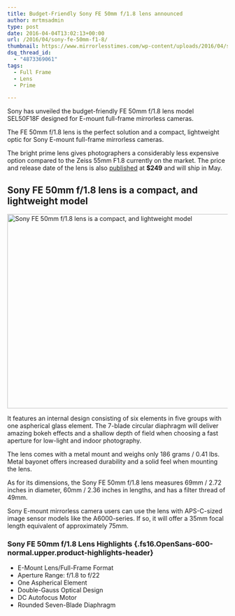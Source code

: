 ```yaml
---
title: Budget-Friendly Sony FE 50mm f/1.8 lens announced
author: mrtmsadmin
type: post
date: 2016-04-04T13:02:13+00:00
url: /2016/04/sony-fe-50mm-f1-8/
thumbnail: https://www.mirrorlesstimes.com/wp-content/uploads/2016/04/sony-fe-50mm-f1-8-lens.jpg
dsq_thread_id:
  - "4873369061"
tags:
  - Full Frame
  - Lens
  - Prime

---
```

Sony has unveiled the budget-friendly FE 50mm f/1.8 lens model SEL50F18F designed for E-mount full-frame mirrorless cameras.

The FE 50mm f/1.8 lens is the perfect solution and a compact, lightweight optic for Sony E-mount full-frame mirrorless cameras.

The bright prime lens gives photographers a considerably less expensive option compared to the Zeiss 55mm F1.8 currently on the market. The price and release date of the lens is also <a title="Sony Bolsters Full-Frame FE Lens Lineup with New 50mm F1.8 Prime Lens" href="https://blog.sony.com/press/sony-bolsters-full-frame-fe-lens-lineup-with-new-70-300mm-high-resolution-zoom-and-50mm-f1-8-prime-lenses/" target="_blank">published</a> at **$249** and will ship in May.<!--more-->

## Sony FE 50mm f/1.8 lens is a compact, and lightweight model

<img class="alignnone wp-image-39 size-full" title="Sony FE 50mm f/1.8 lens is a compact, and lightweight model" src="https://i2.wp.com/www.mirrorlesstimes.com/wp-content/uploads/2016/04/sony-fe-50mm-f1-8-lens.jpg?resize=600%2C445&#038;ssl=1" alt="Sony FE 50mm f/1.8 lens is a compact, and lightweight model" width="600" height="445" srcset="https://i2.wp.com/www.mirrorlesstimes.com/wp-content/uploads/2016/04/sony-fe-50mm-f1-8-lens.jpg?w=1200&ssl=1 1200w, https://i2.wp.com/www.mirrorlesstimes.com/wp-content/uploads/2016/04/sony-fe-50mm-f1-8-lens.jpg?resize=300%2C222&ssl=1 300w, https://i2.wp.com/www.mirrorlesstimes.com/wp-content/uploads/2016/04/sony-fe-50mm-f1-8-lens.jpg?resize=768%2C569&ssl=1 768w, https://i2.wp.com/www.mirrorlesstimes.com/wp-content/uploads/2016/04/sony-fe-50mm-f1-8-lens.jpg?resize=1024%2C759&ssl=1 1024w" sizes="(max-width: 600px) 100vw, 600px" data-recalc-dims="1" /> 

It features an internal design consisting of six elements in five groups with one aspherical glass element. The 7-blade circular diaphragm will deliver amazing bokeh effects and a shallow depth of field when choosing a fast aperture for low-light and indoor photography.

The lens comes with a metal mount and weighs only 186 grams / 0.41 lbs. Metal bayonet offers increased durability and a solid feel when mounting the lens.

As for its dimensions, the Sony FE 50mm f/1.8 lens measures 69mm / 2.72 inches in diameter, 60mm / 2.36 inches in lengths, and has a filter thread of 49mm.

Sony E-mount mirrorless camera users can use the lens with APS-C-sized image sensor models like the A6000-series. If so, it will offer a 35mm focal length equivalent of approximately 75mm.

### Sony FE 50mm f/1.8 Lens Highlights {.fs16.OpenSans-600-normal.upper.product-highlights-header}

<ul data-selenium="highlightList">
  <li>
    E-Mount Lens/Full-Frame Format
  </li>
  <li>
    Aperture Range: f/1.8 to f/22
  </li>
  <li>
    One Aspherical Element
  </li>
  <li>
    Double-Gauss Optical Design
  </li>
  <li>
    DC Autofocus Motor
  </li>
  <li>
    Rounded Seven-Blade Diaphragm
  </li>
</ul>